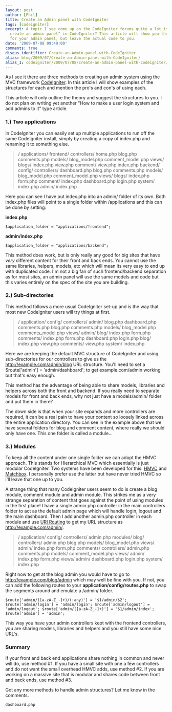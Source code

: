 ```yaml
---
layout: post
author: [Phil]
title: Create an Admin panel with CodeIgniter
tags: [codeigniter]
excerpt: A topic I see come up on the CodeIgniter forums quite a lot is "How do I
  create an admin panel" in CodeIgniter? This article will show you the best structure
  for your admin panel, but leave the actual code to you.
date: '2009-07-08 09:49:00'
comments: true
disqus_identifier: Create-an-Admin-panel-with-CodeIgniter
alias: blog/2009/07/Create-an-Admin-panel-with-CodeIgniter/
alias_1: codeigniter/2009/07/08/create-an-admin-panel-with-codeigniter/
---
```


As I see it there are three methods to creating an admin system using the MVC framework [CodeIgniter](http://codeigniter.com). In this article I will show examples of the structures for each and mention the pro's and con's of using each.

This article will only outline the theory and suggest the structures to you. I do not plan on writing yet another "How to make a user login system and add admins to it" type article.

### 1.) Two applications

In CodeIgniter you can easily set up multiple applications to run off the same CodeIgniter install, simply by creating a copy of index.php and renaming it to something else.

> / applications/ frontend/ controllers/ home.php blog.php comments.php models/ blog_model.php comment_model.php views/ blogs/ index.php view.php comment/ view.php index.php backend/ config/ controllers/ dashboard.php blog.php comments.php models/ blog_model.php comment_model.php views/ blogs/ index.php form.php comment/ index.php dashboard.php login.php system/ index.php admin/ index.php

Here you can see I have put index.php into an admin/ folder of its own. Both index.php files will point to a single folder within /applications and this can be done by setting:

**index.php**

` $application_folder = "applications/frontend"; `

**admin/index.php**

` $application_folder = "applications/backend"; `

This method does work, but is only really any good for big sites that have _very_ different content for their front and back ends. You cannot use the same libraries, helpers, models, etc which will mean its very easy to end up with duplicated code. I'm not a big fan of such frontend/backend separation as for most sites, an admin panel will use the same models and code but this varies entirely on the spec of the site you are building.

### 2.) Sub-directories

This method follows a more usual CodeIgniter set-up and is the way that most new CodeIgniter users will try things at first.

> / application/ config/ controllers/ admin/ blog.php dashboard.php comments.php blog.php comments.php models/ blog_model.php comments_model.php views/ admin/ blog/ index.php form.php comments/ index.php form.php dashboard.php login.php blog/ index.php view.php comments/ view.php system/ index.php

Here we are keeping the default MVC structure of CodeIgniter and using sub-directories for our controllers to give us the http://example.com/admin/blog URL structure. You'll need to set a $route['admin'] = 'admin/dashboard'; to get example.com/admin working but that's easy enough.

This method has the advantage of being able to share models, libraries and helpers across both the front and backend. If you really need to separate models for front and back ends, why not just have a models/admin/ folder and put them in there?

The down side is that when your site expands and more controllers are required, it can be a real pain to have your content so loosely linked across the entire application directory. You can see in the example above that we have several folders for blog and comment content, where really we should only have one. This one folder is called a module...

### 3.) Modules

To keep all the content under one single folder we can adopt the HMVC approach. This stands for Hierarchical MVC which essentially is just modular CodeIgniter. Two systems have been developed for this: [HMVC](http://codeigniter.com/wiki/Modular_Extensions_-_HMVC/) and [Matchbox](http://code.google.com/p/matchbox/ "Matchbox - lets you organize your codeigniter resources in modules"). I personally prefer use the latter but have never tried HMVC so i'll leave that one up to you.

A strange thing that many CodeIgniter users seem to do is create a blog module, comment module and admin module. This strikes me as a very strange separation of content that goes against the point of using modules in the first place! I have a single admin.php controller in the main controllers folder to act as the default admin page which will handle login, logout and the main dashboard. Then I add another admin.php controller in each module and use [URI Routing](http://codeigniter.com/user_guide/general/routing.html "CodeIgniter User Guide: URI Routing") to get my URL structure as http://example.com/admin/.

> / application/ config/ controllers/ admin.php modules/ blog/ controllers/ admin.php blog.php models/ blog_model.php views/ admin/ index.php form.php comments/ controllers/ admin.php comments.php models/ comment_model.php views/ admin/ index.php form.php views/ admin/ dashboard.php login.php system/ index.php

Right now to get at the blog admin you would have to go to http://example.com/blog/admin which may well be fine with you. If not, you can add the following routes to your **application/config/routes.php** to swap the segments around and emulate a /admin/ folder.

` $route['admin/([a-zA-Z_-]+)/(:any)'] = '$1/admin/$2'; $route['admin/login'] = 'admin/login'; $route['admin/logout'] = 'admin/logout'; $route['admin/([a-zA-Z_-]+)'] = '$1/admin/index'; $route['admin'] = 'admin'; `

This way you have your admin controllers kept with the frontend controllers, you are sharing models, libraries and helpers and you still have some nice URL's.

### Summary

If your front and back end applications share nothing in common and never will do, use method #1. If you have a small site with one a few controllers and do not want the small overhead HMVC adds, use method #2. If you are working on a massive site that is modular and shares code between front and back ends, use method #3.

Got any more methods to handle admin structures? Let me know in the comments.

    dashboard.php
